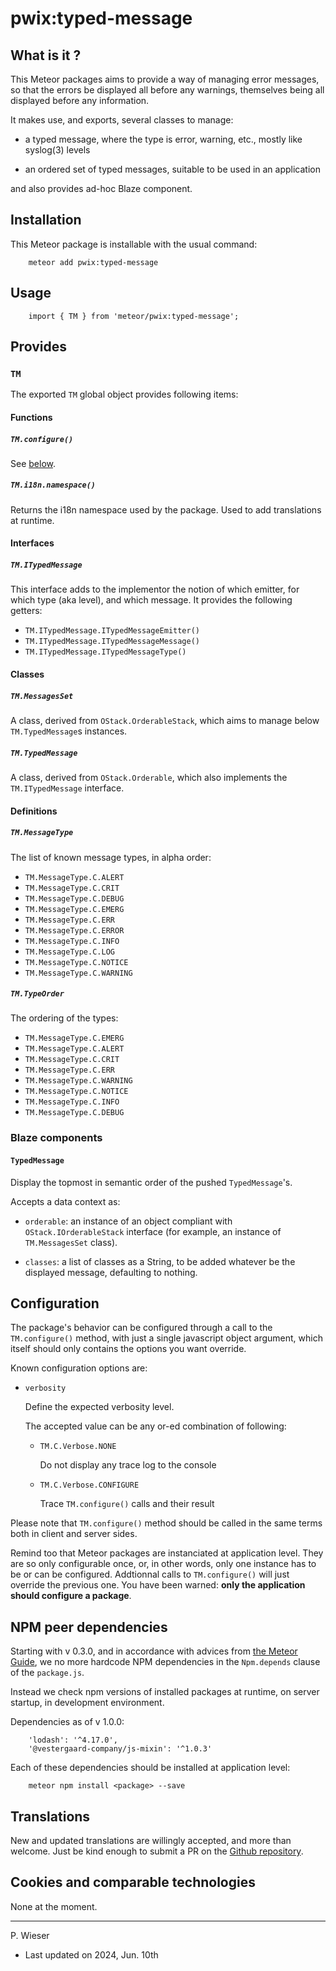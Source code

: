 # pwix:typed-message

## What is it ?

This Meteor packages aims to provide a way of managing error messages, so that the errors be displayed all before any warnings, themselves being all displayed before any information.

It makes use, and exports, several classes to manage:

- a typed message, where the type is error, warning, etc., mostly like syslog(3) levels

- an ordered set of typed messages, suitable to be used in an application

and also provides ad-hoc Blaze component.

## Installation

This Meteor package is installable with the usual command:

```
    meteor add pwix:typed-message
```

## Usage

```
    import { TM } from 'meteor/pwix:typed-message';
```

## Provides

### `TM`

The exported `TM` global object provides following items:

#### Functions

##### `TM.configure()`

See [below](#configuration).

##### `TM.i18n.namespace()`

Returns the i18n namespace used by the package. Used to add translations at runtime.

#### Interfaces

##### `TM.ITypedMessage`

This interface adds to the implementor the notion of which emitter, for which type (aka level), and which message. It provides the following getters:

- `TM.ITypedMessage.ITypedMessageEmitter()`
- `TM.ITypedMessage.ITypedMessageMessage()`
- `TM.ITypedMessage.ITypedMessageType()`

#### Classes

##### `TM.MessagesSet`

A class, derived from `OStack.OrderableStack`, which aims to manage below `TM.TypedMessage`s instances.

##### `TM.TypedMessage`

A class, derived from `OStack.Orderable`, which also implements the `TM.ITypedMessage` interface.

#### Definitions

##### `TM.MessageType`

The list of known message types, in alpha order:

- `TM.MessageType.C.ALERT`
- `TM.MessageType.C.CRIT`
- `TM.MessageType.C.DEBUG`
- `TM.MessageType.C.EMERG`
- `TM.MessageType.C.ERR`
- `TM.MessageType.C.ERROR`
- `TM.MessageType.C.INFO`
- `TM.MessageType.C.LOG`
- `TM.MessageType.C.NOTICE`
- `TM.MessageType.C.WARNING`

##### `TM.TypeOrder`

The ordering of the types:

- `TM.MessageType.C.EMERG`
- `TM.MessageType.C.ALERT`
- `TM.MessageType.C.CRIT`
- `TM.MessageType.C.ERR`
- `TM.MessageType.C.WARNING`
- `TM.MessageType.C.NOTICE`
- `TM.MessageType.C.INFO`
- `TM.MessageType.C.DEBUG`

### Blaze components

#### `TypedMessage`

Display the topmost in semantic order of the pushed `TypedMessage`'s.

Accepts a data context as:

- `orderable`: an instance of an object compliant with `OStack.IOrderableStack` interface (for example, an instance of `TM.MessagesSet` class).

- `classes`: a list of classes as a String, to be added whatever be the displayed message, defaulting to nothing.

## Configuration

The package's behavior can be configured through a call to the `TM.configure()` method, with just a single javascript object argument, which itself should only contains the options you want override.

Known configuration options are:

- `verbosity`

    Define the expected verbosity level.

    The accepted value can be any or-ed combination of following:

    - `TM.C.Verbose.NONE`

        Do not display any trace log to the console

    - `TM.C.Verbose.CONFIGURE`

        Trace `TM.configure()` calls and their result

Please note that `TM.configure()` method should be called in the same terms both in client and server sides.

Remind too that Meteor packages are instanciated at application level. They are so only configurable once, or, in other words, only one instance has to be or can be configured. Addtionnal calls to `TM.configure()` will just override the previous one. You have been warned: **only the application should configure a package**.

## NPM peer dependencies

Starting with v 0.3.0, and in accordance with advices from [the Meteor Guide](https://guide.meteor.com/writing-atmosphere-packages.html#peer-npm-dependencies), we no more hardcode NPM dependencies in the `Npm.depends` clause of the `package.js`.

Instead we check npm versions of installed packages at runtime, on server startup, in development environment.

Dependencies as of v 1.0.0:
```
    'lodash': '^4.17.0',
    '@vestergaard-company/js-mixin': '^1.0.3'
```

Each of these dependencies should be installed at application level:
```
    meteor npm install <package> --save
```

## Translations

New and updated translations are willingly accepted, and more than welcome. Just be kind enough to submit a PR on the [Github repository](https://github.com/trychlos/pwix-typed-message/pulls).

## Cookies and comparable technologies

None at the moment.

---
P. Wieser
- Last updated on 2024, Jun. 10th
